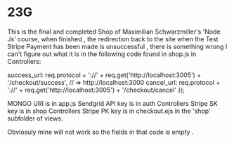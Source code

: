 # 23G
This is the final and completed Shop of Maximilian Schwarzmiller's 'Node Js' course,
when finished , the redirection back to the site when the Test Stripe Payment has been
made is unsuccessful , there is something wrong I can't figure out what it is in 
the following code found in shop.js in Controllers:

success_url: req.protocol + '://' + req.get('http://localhost:3005') + '/checkout/success', // => http://localhost:3000
        cancel_url: req.protocol + '://' + req.get('http://localhost:3005') + '/checkout/cancel'
      });

MONGO URI is in app.js
Sendgrid API key is in auth Controllers
Stripe SK key is in shop Controllers
Stripe PK key is in checkout.ejs in the 'shop' subfolder of views.

Obviosuly mine will not work so the fields in that code is empty .
